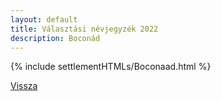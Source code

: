 ```yaml
---
layout: default
title: Választási névjegyzék 2022
description: Boconád
---
```


{% include settlementHTMLs/Boconaad.html %}

[Vissza](../)